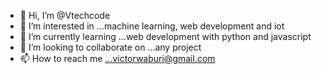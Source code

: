 - 👋 Hi, I’m @Vtechcode
- 👀 I’m interested in ...machine learning, web development and iot
- 🌱 I’m currently learning ...web development with python and javascript
- 💞️ I’m looking to collaborate on ...any project
- 📫 How to reach me ...victorwaburi@gmail.com

<!---
Vtechcode/Vtechcode is a ✨ special ✨ repository because its `README.md` (this file) appears on your GitHub profile.
You can click the Preview link to take a look at your changes.
--->
